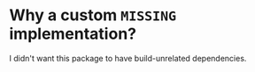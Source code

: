 # Why a custom `MISSING` implementation?

I didn't want this package to have build-unrelated dependencies.
